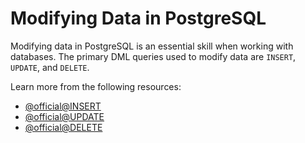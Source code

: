 # Modifying Data in PostgreSQL

Modifying data in PostgreSQL is an essential skill when working with databases. The primary DML queries used to modify data are `INSERT`, `UPDATE`, and `DELETE`.

Learn more from the following resources:

- [@official@INSERT](https://www.postgresql.org/docs/current/sql-insert.html)
- [@official@UPDATE](https://www.postgresql.org/docs/current/sql-update.html)
- [@official@DELETE](https://www.postgresql.org/docs/current/sql-delete.html)